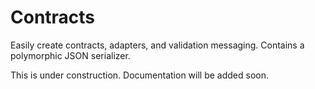 # Contracts

Easily create contracts, adapters, and validation messaging. Contains a polymorphic JSON serializer.

This is under construction. Documentation will be added soon.
